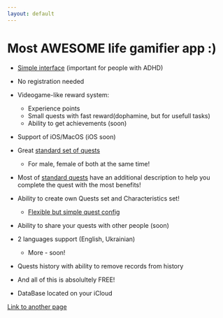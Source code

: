 ```yaml
---
layout: default
---
```


# Most **AWESOME** life gamifier app :)

- [Simple interface](./interface.html) (important for people with ADHD)

- No registration needed

- Videogame-like reward system:
  - Experience points
  - Small quests with fast reward(dophamine, but for usefull tasks)
  - Ability to get achievements (soon)
- Support of iOS/MacOS (iOS soon)

- Great [standard set of quests](./StandardQuests.html)
  - For male, female of both at the same time!

- Most of [standard quests](./StandardQuests.html) have an additional description to help you complete the quest with the most benefits!

- Ability to create own Quests set and Characteristics set!
  - [Flexible but simple quest config](./interface.html)

- Ability to share your quests with other people (soon)

- 2 languages support (English, Ukrainian)
  - More - soon!

- Quests history with ability to remove records from history

- And all of this is absolultely FREE!

- DataBase located on your iCloud



[Link to another page](./another-page.html)

